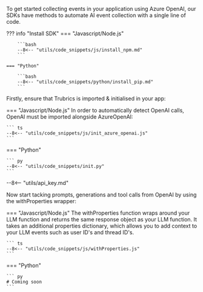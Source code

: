 To get started collecting events in your application using Azure OpenAI, our SDKs have methods to automate AI event collection with a single line of code.

??? info "Install SDK"
    === "Javascript/Node.js"

        ```bash
        --8<-- "utils/code_snippets/js/install_npm.md"
        ```

    === "Python"

        ```bash
        --8<-- "utils/code_snippets/python/install_pip.md"
        ```

Firstly, ensure that Trubrics is imported & initialised in your app:

=== "Javascript/Node.js"
In order to automatically detect OpenAI calls, OpenAI must be imported alongside AzureOpenAI:

    ``` ts
    --8<-- "utils/code_snippets/js/init_azure_openai.js"
    ```

=== "Python"

    ``` py
    --8<-- "utils/code_snippets/init.py"
    ```

--8<-- "utils/api_key.md"

Now start tacking prompts, generations and tool calls from OpenAI by using the withProperties wrapper:

=== "Javascript/Node.js"
The withProperties function wraps around your LLM function and returns the same response object as your LLM function.
It takes an additional properties dictionary, which allows you to add context to your LLM events such as user ID's and thread ID's.

    ``` ts
    --8<-- "utils/code_snippets/js/withProperties.js"
    ```

=== "Python"

    ``` py
    # Coming soon
    ```